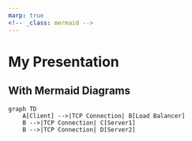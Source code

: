 ```yaml
---
marp: true
<!-- _class: mermaid -->
---
```



<!-- _class: mermaid -->
# My Presentation

## With Mermaid Diagrams

```mermaid
graph TD
    A[Client] -->|TCP Connection| B[Load Balancer]
    B -->|TCP Connection| C[Server1]
    B -->|TCP Connection| D[Server2]
```
